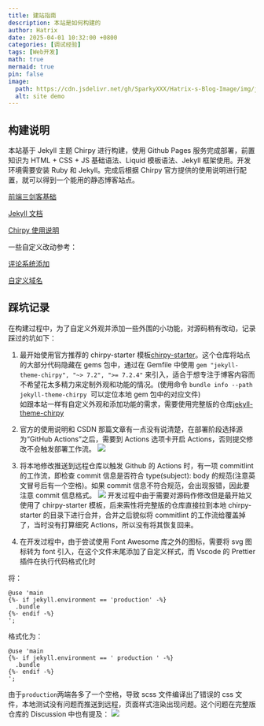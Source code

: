 ```yaml
---
title: 建站指南
description: 本站是如何构建的
author: Hatrix
date: 2025-04-01 10:32:00 +0800
categories: [调试经验]
tags: [Web开发]
math: true
mermaid: true
pin: false
image:
  path: https://cdn.jsdelivr.net/gh/SparkyXXX/Hatrix-s-Blog-Image/img/jigsaw.png
  alt: site demo
---
```


## 构建说明

本站基于 Jekyll 主题 Chirpy 进行构建，使用 Github Pages 服务完成部署，前置知识为 HTML + CSS + JS 基础语法、Liquid 模板语法、Jekyll 框架使用。开发环境需要安装 Ruby 和 Jekyll。完成后根据 Chirpy 官方提供的使用说明进行配置，就可以得到一个能用的静态博客站点。

[前端三剑客基础](https://developer.mozilla.org/zh-CN/docs/Learn_web_development)

[Jekyll 文档](https://jekyllrb.com/)

[Chirpy 使用说明](https://chirpy.cotes.page/posts/getting-started/)

一些自定义改动参考：

[评论系统添加](https://blog.csdn.net/zzy979481894/article/details/132678717)

[自定义域名](https://blog.csdn.net/qq_34902437/article/details/140298754)

## 踩坑记录

在构建过程中，为了自定义外观并添加一些外围的小功能，对源码稍有改动，记录踩过的坑如下：

1. 最开始使用官方推荐的 chirpy-starter 模板[chirpy-starter](https://github.com/cotes2020/chirpy-starter)。这个仓库将站点的大部分代码隐藏在 gems 包中，通过在 Gemfile 中使用 `gem "jekyll-theme-chirpy", "~> 7.2", ">= 7.2.4"` 来引入，适合于想专注于博客内容而不希望花太多精力来定制外观和功能的情况。(使用命令 `bundle info --path jekyll-theme-chirpy`  可以定位本地 gem 包中的对应文件)<br>
   如跟本站一样有自定义外观和添加功能的需求，需要使用完整版的仓库[jekyll-theme-chirpy
   ](https://github.com/cotes2020/jekyll-theme-chirpy)

2. 官方的使用说明和 CSDN 那篇文章有一点没有说清楚，在部署阶段选择源为“GitHub Actions”之后，需要到 Actions 选项卡开启 Actions，否则提交修改不会触发部署工作流。
   ![](https://cdn.jsdelivr.net/gh/SparkyXXX/Hatrix-s-Blog-Image/img/20250706204906641.png)

3. 将本地修改推送到远程仓库以触发 Github 的 Actions 时，有一项 commitlint 的工作流，即检查 commit 信息是否符合 type(subject): body 的规范(注意英文冒号后有一个空格)。如果 commit 信息不符合规范，会出现报错，因此要注意 commit 信息格式。
   ![](https://cdn.jsdelivr.net/gh/SparkyXXX/Hatrix-s-Blog-Image/img/20250706204918244.png)
   开发过程中由于需要对源码作修改但是最开始又使用了 chirpy-starter 模板，后来索性将完整版的仓库直接拉到本地 chirpy-starter 的目录下进行合并，合并之后貌似将 commitlint 的工作流给覆盖掉了，当时没有打算细究 Actions，所以没有将其恢复回来。

4. 在开发过程中，由于尝试使用 Font Awesome 库之外的图标，需要将 svg 图标转为 font 引入，在这个文件末尾添加了自定义样式，而 Vscode 的 Prettier 插件在执行代码格式化时

将：

```
@use 'main
{%- if jekyll.environment == 'production' -%}
  .bundle
{%- endif -%}
';
```

格式化为：

```
@use 'main
{%- if jekyll.environment == ' production ' -%}
  .bundle
{%- endif -%}
';
```

由于`production`两端各多了一个空格，导致 scss 文件编译出了错误的 css 文件，本地测试没有问题而推送到远程，页面样式渲染出现问题。这个问题在完整版仓库的 Discussion 中也有提及：
![](https://cdn.jsdelivr.net/gh/SparkyXXX/Hatrix-s-Blog-Image/img/20250706204931037.png)
